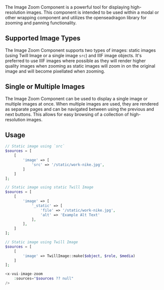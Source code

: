 The Image Zoom Component is a powerful tool for displaying high-resolution images. This component is intended to be used within a modal or other wrapping component and utilizes the openseadragon library for zooming and panning functionality.

## Supported Image Types

The Image Zoom Component supports two types of images: static images (using Twill Image or a single image `src`) and IIIF image objects. It's preferred to use IIIF images where possible as they will render higher quality images when zooming as static images will zoom in on the original image and will become pixellated when zooming.

## Single or Multiple Images

The Image Zoom Component can be used to display a single image or multiple images at once. When multiple images are used, they are rendered as separate pages and can be navigated between using the previous and next buttons. This allows for easy browsing of a collection of high-resolution images.

## Usage

```php
// Static image using `src`
$sources = [
    [
        'image' => [
            'src' => '/static/work-nike.jpg',
        ]
    ]
];

// Static image using static Twill Image
$sources = [
    [
        'image' => [
            '_static' => [
                'file' => '/static/work-nike.jpg',
                'alt' => 'Example Alt Text'
            ],
        ],
    ]
];

// Static image using Twill Image
$sources = [
    [
        'image' => TwillImage::make($object, $role, $media)
    ]
];

<x-vui-image-zoom
    :sources="$sources ?? null"
/>
```
